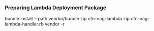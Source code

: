 ### Preparing Lambda Deployment Package

bundle install --path vendor/bundle
zip cfn-nag-lambda.zip cfn-nag-lambda-handler.rb vendor -r

